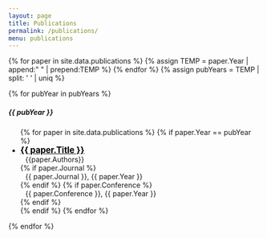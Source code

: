 ```yaml
---
layout: page
title: Publications
permalink: /publications/
menu: publications
---
```


{% for paper in site.data.publications %}
{% assign TEMP = paper.Year | append:" " | prepend:TEMP %}
{% endfor %}
{% assign pubYears = TEMP | split: ' ' | uniq %}

<div class="row" id="publications">

<section class="col-sm-12">
{% for pubYear in pubYears %}

<div class="card shadow mb-4">
  <h5 class="card-header">{{ pubYear }}</h5>
  <ul class="card-body">
  	{% for paper in site.data.publications %}
  	{% if paper.Year == pubYear %}
      <li class="mb-2">
        <div>
          <strong><big><a style="color: black; margin-top: 50px;" href="{{ paper.Link }}">{{ paper.Title }}</a></big></strong>
        </div>
        <div style="margin-left: 10px; margin-top: 0px;">
          {{paper.Authors}}
        </div>
        {% if paper.Journal %}
        <div style="margin-left: 10px; margin-top: 0px;">
          {{ paper.Journal }}, {{ paper.Year }}
        </div>
        {% endif %}
        {% if paper.Conference %}
        <div style="margin-left: 10px; margin-top: 0px;">
          {{ paper.Conference }}, {{ paper.Year }}
        </div>
        {% endif %}
      </li>
  	{% endif %}
  	{% endfor %}
  </ul>
</div>

{% endfor %}

</section>

</div>
